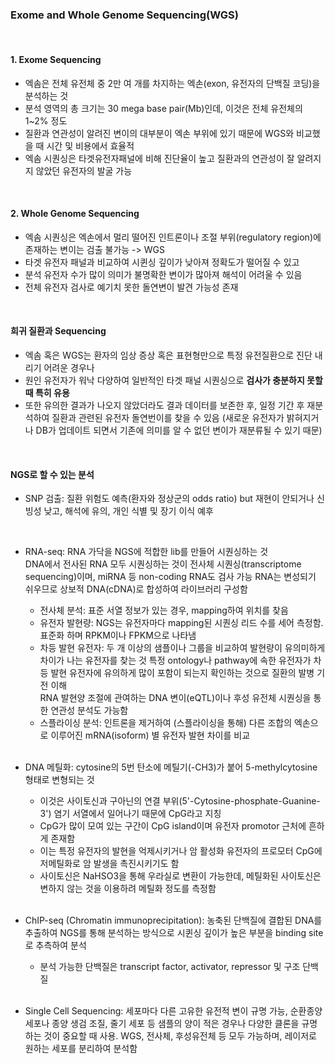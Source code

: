 ### Exome and Whole Genome Sequencing(WGS)
<br>

#### 1. Exome Sequencing
- 엑솜은 전체 유전체 중 2만 여 개를 차지하는 엑손(exon, 유전자의 단백질 코딩)을 분석하는 것
- 분석 영역의 총 크기는 30 mega base pair(Mb)인데, 이것은 전체 유전체의 1~2% 정도
- 질환과 연관성이 알려진 변이의 대부분이 엑손 부위에 있기 때문에 WGS와 비교했을 때 시간 및 비용에서 효율적
- 엑솜 시퀀싱은 타겟유전자패널에 비해 진단율이 높고 질환과의 연관성이 잘 알려지지 않았던 유전자의 발굴 가능

<br>

#### 2. Whole Genome Sequencing 
- 엑솜 시퀀싱은 엑손에서 멀리 떨어진 인트론이나 조절 부위(regulatory region)에 존재하는 변이는 검출 불가능 -> WGS
- 타겟 유전자 패널과 비교하여 시퀸싱 깊이가 낮아져 정확도가 떨어질 수 있고
- 분석 유전자 수가 많이 의미가 불명확한 변이가 많아져 해석이 어려울 수 있음
- 전체 유전자 검사로 예기치 못한 돌연변이 발견 가능성 존재

<br>

#### 희귀 질환과 Sequencing
- 엑솜 혹은 WGS는 환자의 임상 증상 혹은 표현형만으로 특정 유전질환으로 진단 내리기 어려운 경우나
- 원인 유전자가 워낙 다양하여 일반적인 타겟 패널 시퀀싱으로 **검사가 충분하지 못할 때 특히 유용**
- 또한 유의한 결과가 나오지 않았더라도 결과 데이터를 보존한 후, 일정 기간 후 재분석하여 질환과 관련된 유전자 돌연번이를 찾을 수 있음 
(새로운 유전자가 밝혀지거나 DB가 업데이트 되면서 기존에 의미를 알 수 없던 변이가 재분류될 수 있기 때문)


<br>

#### NGS로 할 수 있는 분석

* SNP 검출: 질환 위험도 예측(환자와 정상군의 odds ratio) but 재현이 안되거나 신빙성 낮고, 해석에 유의, 개인 식별 및 장기 이식 예후  
<br>

* RNA-seq: RNA 가닥을 NGS에 적합한 lib를 만들어 시퀀싱하는 것   
  DNA에서 전사된 RNA 모두 시퀀싱하는 것이 전사체 시퀀싱(transcriptome sequencing)이며, miRNA 등 non-coding RNA도 검사 가능
  RNA는 변성되기 쉬우므로 상보적 DNA(cDNA)로 합성하여 라이브러리 구성함
  - 전사체 분석: 표준 서열 정보가 있는 경우, mapping하여 위치를 찾음   
  - 유전자 발현량: NGS는 유전자마다 mapping된 시퀀싱 리드 수를 세어 측정함. 표준화 하며 RPKM이나 FPKM으로 나타냄   
  - 차등 발현 유전자: 두 개 이상의 샘플이나 그룹을 비교하여 발현량이 유의미하게 차이가 나는 유전자를 찾는 것 
    특정 ontology나 pathway에 속한 유전자가 차등 발현 유전자에 유의하게 많이 포함이 되는지 확인하는 것으로 질환의 발병 기전 이해   
    RNA 발현양 조절에 관여하는 DNA 변이(eQTL)이나 후성 유전체 시퀀싱을 통한 연관성 분석도 가능함       
  - 스플라이싱 분석: 인트론을 제거하여 (스플라이싱을 통해) 다른 조합의 엑손으로 이루어진 mRNA(isoform) 별 유전자 발현 차이를 비교  
  <br>
* DNA 메틸화: cytosine의 5번 탄소에 메틸기(-CH3)가 붙어 5-methylcytosine 형태로 변형되는 것  
  - 이것은 사이토신과 구아닌의 연결 부위(5'-Cytosine-phosphate-Guanine-3') 염기 서열에서 일어나기 때문에 CpG라고 지칭   
  - CpG가 많이 모여 있는 구간이 CpG island이며 유전자 promotor 근처에 흔하게 존재함    
  - 이는 특정 유전자의 발현을 억제시키거나 암 활성화 유전자의 프로모터 CpG에 저메틸화로 암 발생을 촉진시키기도 함     
  - 사이토신은 NaHSO3을 통해 우라실로 변환이 가능한데, 메틸화된 사이토신은 변하지 않는 것을 이용하려 메틸화 정도를 측정함   
  
  <br>
  
* ChIP-seq (Chromatin immunoprecipitation): 농축된 단백질에 결합된 DNA를 추출하여 NGS를 통해 분석하는 방식으로 
  시퀸싱 깊이가 높은 부분을 binding site로 추측하여 분석
  - 분석 가능한 단백질은 transcript factor, activator, repressor 및 구조 단백질
  
  <br>
  
* Single Cell Sequencing: 세포마다 다른 고유한 유전적 변이 규명 가능, 
  순환종양세포나 종양 생검 조질, 줄기 세포 등 샘플의 양이 적은 경우나 다양한 클론을 규명하는 것이 중요할 때 사용. 
  WGS, 전사체, 후성유전체 등 모두 가능하며, 레이저로 원하는 세포를 분리하여 분석함 
  
  
  
  

